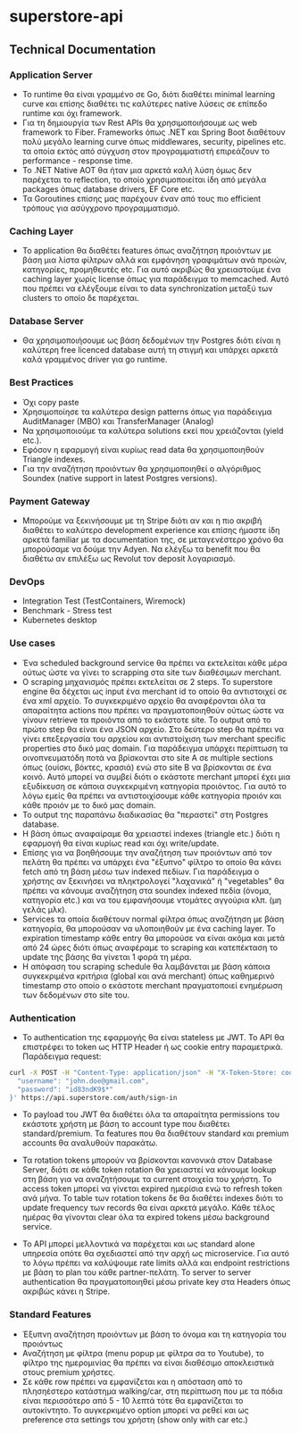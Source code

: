 # superstore-api

## Technical Documentation

### Application Server

- Το runtime θα είναι γραμμένο σε Go, διότι διαθέτει minimal learning curve και επίσης διαθέτει τις καλύτερες native
  λύσεις σε επίπεδο runtime και όχι framework.
- Για τη δημιουργία των Rest APIs θα χρησιμοποιήσουμε ως web framework το Fiber. Frameworks όπως .NET και Spring Boot
  διαθέτουν πολύ μεγάλο learning curve όπως middlewares, security, pipelines etc. τα οποία εκτός από σύγχυση στον
  προγραμματιστή επιρεάζουν το performance - response time.
- Το .NET Native AOT θα ήταν μια αρκετά καλή λύση όμως δεν παρέχεται το reflection, το οποίο χρησιμοποιείται ίδη από
  μεγάλα packages όπως database drivers, EF Core etc.
- Τα Goroutines επίσης μας παρέχουν έναν από τους πιο efficient τρόπους για ασύγχρονο προγραμματισμό.

### Caching Layer

- Το application θα διαθέτει features όπως αναζήτηση προιόντων με βάση μια λίστα φίλτρων αλλά και εμφάνηση γραφιμάτων
  ανά προιών, κατηγορίες, προμηθευτές etc. Για αυτό ακριβώς θα χρειαστούμε ένα caching layer χωρίς license όπως για
  παράδειγμα το memcached. Αυτό που πρέπει να ελέγξουμε είναι το data synchronization μεταξύ των clusters το οποίο δε
  παρέχεται.

### Database Server

- Θα χρησιμοποιήσουμε ως βάση δεδομένων την Postgres διότι είναι η καλύτερη free licenced database αυτή τη στιγμή και
  υπάρχει αρκετά καλά γραμμένος driver για go runtime.

### Best Practices

- Όχι copy paste
- Χρησιμοποίησε τα καλύτερα design patterns όπως για παράδειγμα AuditManager (MBO) και TransferManager (Analog)
- Να χρησιμοποιούμε τα καλύτερα solutions εκεί που χρειάζονται (yield etc.).
- Εφόσον η εφαρμογή είναι κυρίως read data θα χρησιμοποιηθούν Triangle indexes.
- Για την αναζήτηση προιόντων θα χρησιμοποιηθεί ο αλγόριθμος Soundex (native support in latest Postgres versions).

### Payment Gateway

- Μπορούμε να ξεκινήσουμε με τη Stripe διότι αν και η πιο ακριβή διαθέτει το καλύτερο development experience και επίσης
  ήμαστε ίδη αρκετά familiar με τα documentation της, σε μεταγενέστερο χρόνο θα μπορούσαμε να δούμε την Adyen. Να ελέγξω
  τα benefit που θα διαθέτω αν επιλέξω ως Revolut τον deposit λογαριασμό.

### DevOps

- Integration Test (TestContainers, Wiremock)
- Benchmark - Stress test
- Kubernetes desktop

### Use cases

- Ένα scheduled background service θα πρέπει να εκτελείται κάθε μέρα ούτως ώστε να γίνει το scrapping στα site των
  διαθέσιμων merchant.
- Ο scraping μηχανισμός πρέπει εκτελείται σε 2 steps. Το superstore engine θα δέχεται ως input ένα merchant id το οποίο
  θα αντιστοιχεί σε ένα xml αρχείο. Το συγκεκριμένο αρχείο θα αναφέρονται όλα τα απαραίτητα actions που πρέπει να
  πραγματοποιηθούν ούτως ώστε να γίνουν retrieve τα προιόντα από το εκάστοτε site. Το output από το πρώτο step θα είναι
  ένα JSON αρχείο. Στο δεύτερο step θα πρέπει να γίνει επεξεργασία του αρχείου και αντιστοίχιση των merchant specific
  properties στο δικό μας domain. Για παράδειγμα υπάρχει περίπτωση τα οινοπνευματόδη ποτά να βρίσκονται στο site A σε
  multiple sections όπως (ουίσκι, βόκτες, κρασιά) ενώ στο site B να βρίσκονται σε ένα κοινό. Αυτό μπορεί να συμβεί διότι
  ο εκάστοτε merchant μπορεί έχει μια εξυδίκευση σε κάποια συγκεκριμένη κατηγορία προιόντος. Για αυτό το λόγω εμείς θα
  πρέπει να αντιστοιχίσουμε κάθε κατηγορία προιόν και κάθε προιόν με το δικό μας domain.
- Το output της παραπάνω διαδικασίας θα "περαστεί" στη Postgres database.
- Η βάση όπως αναφαίραμε θα χρειαστεί indexes (triangle etc.) διότι η εφαρμογή θα είναι κυρίως read και όχι
  write/update.
- Επίσης για να βοηθήσουμε την αναζήτηση των προιόντων από τον πελάτη θα πρέπει να υπάρχει ένα "έξυπνο" φίλτρο το οποίο
  θα κάνει fetch από τη βάση μέσω των indexed πεδίων. Για παράδειγμα ο χρήστης αν ξεκινήσει να πληκτρολογεί "λαχανικά"
  ή "vegetables" θα πρέπει να κάνουμε αναζήτηση στα soundex indexed πεδία (όνομα, κατηγορία etc.) και να του εμφανήσουμε
  ντομάτες αγγούρια κλπ. (μη γελάς μλκ).
- Services τα οποία διαθέτουν normal φίλτρα όπως αναζήτηση με βάση κατηγορία, θα μπορούσαν να υλοποιηθούν με ένα caching
  layer. Το expiration timestamp κάθε entry θα μπορούσε να είναι ακόμα και μετά από 24 ώρες διότι όπως αναφέραμε το
  scraping και κατεπέκταση το update της βάσης θα γίνεται 1 φορά τη μέρα.
- Η απόφαση του scraping schedule θα λαμβάνεται με βάση κάποια συγκεκριμένα κριτήρια (global και ανά merchant) όπως
  καθημερινό timestamp στο οποίο ο εκάστοτε merchant πραγματοποιεί ενημέρωση των δεδομένων στο site του.

### Authentication

- Το authentication της εφαρμογής θα είναι stateless με JWT. Το API θα επιστρέφει το token ως HTTP Header ή ως cookie
  entry παραμετρικά. Παράδειγμα request:

```bash
curl -X POST -H "Content-Type: application/json" -H "X-Token-Store: cookie" -d '{
  "username": "john.doe@gmail.com",
  "password": "id83ndK9$*"
}' https://api.superstore.com/auth/sign-in
```

- Το payload του JWT θα διαθέτει όλα τα απαραίτητα permissions του εκάστοτε χρήστη με βάση το account type που διαθέτει
  standard/premium. Τα features που θα διαθέτουν standard και premium accounts θα αναλυθούν παρακάτω.

- Τα rotation tokens μπορούν να βρίσκονται κανονικά στον Database Server, διότι σε κάθε token rotation θα χρειαστεί να
  κάνουμε lookup στη βάση για να αναζητήσουμε τα current στοιχεία του χρήστη. Το access token μπορεί να γίνεται expired
  ημερίσια ενώ το refresh token ανά μήνα. Το table των rotation tokens δε θα διαθέτει indexes διότι το update frequency
  των records θα είναι αρκετά μεγάλο. Κάθε τέλος ημέρας θα γίνονται clear όλα τα expired tokens μέσω background service.

- Το API μπορεί μελλοντικά να παρέχεται και ως standard alone υπηρεσία οπότε θα σχεδιαστεί από την αρχή ως microservice.
  Για αυτό το λόγω πρέπει να καλύψουμε rate limits αλλά και endpoint restrictions με βάση το plan του κάθε
  partner-πελάτη. Το server to server authentication θα πραγματοποιηθεί μέσω private key στα Headers όπως ακριβώς κάνει
  η Stripe.

### Standard Features

- Έξυπνη αναζήτηση προιόντων με βάση το όνομα και τη κατηγορία του προιόντως
- Αναζήτηση με φίλτρα (menu popup με φίλτρα σα το Youtube), το φίλτρο της ημερομινίας θα πρέπει να είναι διαθέσιμο
  αποκλειστικά στους premium χρήστες.
- Σε κάθε row πρέπει να εμφανίζεται και η απόσταση από το πλησηέστερο κατάστημα walking/car, στη περίπτωση που με τα
  πόδια είναι περισσότερο από 5 - 10 λεπτά τότε θα εμφανίζεται το αυτοκίντητο. Το αυγκερκιμένο option μπορεί να ρεθεί
  και ως preference στα settings του χρήστη (show only with car etc.)   